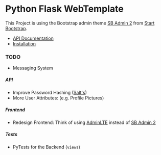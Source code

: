 # Python Flask WebTemplate
This Project is using the Bootstrap admin theme [SB Admin 2](https://startbootstrap.com/template-overviews/sb-admin-2/) 
from [Start Bootstrap](https://startbootstrap.com).

* [API Documentation](./docs/API.md)
* [Installation](./docs/INSTALL.md)


### TODO
* Messaging System

##### API
* Improve Password Hashing ([Salt's](https://en.wikipedia.org/wiki/Salt_(cryptography)))
* More User Attributes: (e.g. Profile Pictures)

##### Frontend
* Redesign Frontend: Think of using [AdminLTE](https://adminlte.io/themes/AdminLTE/index2.html) instead of [SB Admin 2](https://startbootstrap.com/template-overviews/sb-admin-2/)

##### Tests
* PyTests for the Backend (`views`)